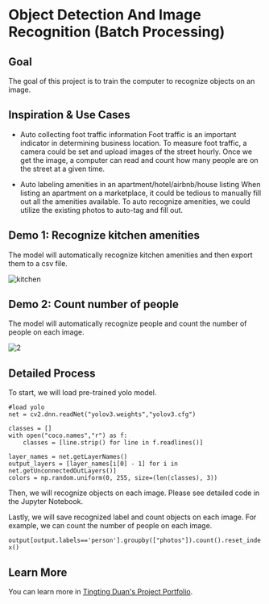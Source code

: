 # Object Detection And Image Recognition (Batch Processing)

## Goal
The goal of this project is to train the computer to recognize objects on an image. 

## Inspiration & Use Cases

- Auto collecting foot traffic information
Foot traffic is an important indicator in determining business location. To measure foot traffic, a camera could be set and upload images of the street hourly. Once we get the image, a computer can read and count how many people are on the street at a given time. 

- Auto labeling amenities in an apartment/hotel/airbnb/house listing
When listing an apartment on a marketplace, it could be tedious to manually fill out all the amenities available. To auto recognize amenities, we could utilize the existing photos to auto-tag and fill out. 

## Demo 1: Recognize kitchen amenities

The model will automatically recognize kitchen amenities and then export them to a csv file.

![kitchen](https://user-images.githubusercontent.com/44503223/123950427-48bbe900-d969-11eb-8e60-8918c7db7e04.gif)

## Demo 2: Count number of people

The model will automatically recognize people and count the number of people on each image. 

![2](https://user-images.githubusercontent.com/44503223/123952420-98031900-d96b-11eb-8a33-28689afb858d.gif)


## Detailed Process

To start, we will load pre-trained yolo model. 

``` 
#load yolo
net = cv2.dnn.readNet("yolov3.weights","yolov3.cfg")

classes = []
with open("coco.names","r") as f:
    classes = [line.strip() for line in f.readlines()]

layer_names = net.getLayerNames()
output_layers = [layer_names[i[0] - 1] for i in net.getUnconnectedOutLayers()]
colors = np.random.uniform(0, 255, size=(len(classes), 3))
``` 

Then, we will recognize objects on each image. Please see detailed code in the Jupyter Notebook.

Lastly, we will save recognized label and count objects on each image. For example, we can count the number of people on each image.

`output[output.labels=='person'].groupby(["photos"]).count().reset_index()`


## Learn More

You can learn more in [Tingting Duan's Project Portfolio](https://tingting0618.github.io).

